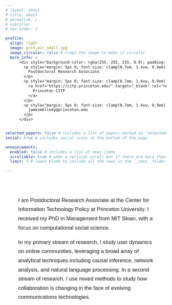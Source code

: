 ```yaml
---
# layout: about
# title: about
# permalink: /
# subtitle: 
# nav_order: 1

profile:
  align: right
  image: prof_pic_small.jpg
  image_circular: false # crops the image to make it circular
  more_info: > 
      <div style="background-color: rgba(255, 255, 255, 0.9); padding: 16px; border-radius: 8px; width: auto; height: auto; margin: 0 auto 20px auto; font-size: clamp(0.7em, 1.5vw, 0.9em); font-family: Arial, sans-serif; box-shadow: 0 2px 6px rgba(0, 0, 0, 0.1);">
        <p style="margin: 5px 0; font-size: clamp(0.7em, 1.4vw, 0.9em); display: block; white-space: nowrap;">
          Postdoctoral Research Associate
        </p>
        <p style="margin: 5px 0; font-size: clamp(0.7em, 1.4vw, 0.9em); display: block; white-space: nowrapl;">
          <a href="https://citp.princeton.edu/" target="_blank" rel="noopener noreferrer">
            Princeton CITP
          </a>
        </p>    
        <p style="margin: 5px 0; font-size: clamp(0.7em, 1.4vw, 0.9em); display: block; white-space: nowrapl;">
          jamesmellody@princeton.edu
        </p>
      </div>


selected_papers: false # includes a list of papers marked as "selected={true}"
social: true # includes social icons at the bottom of the page

announcements:
  enabled: false # includes a list of news items
  scrollable: true # adds a vertical scroll bar if there are more than 3 news items
  limit: 5 # leave blank to include all the news in the `_news` folder

---
```


<!-- Full-page background image with semi-transparent overlay -->
<div class="background-container" style="position: absolute; top: 0; left: 0; width: 100%; height: 100vh; background: url('{{ site.baseurl }}/assets/img/culture.jpg') center center no-repeat; background-size: cover; z-index: -1;">
  <div style="position: absolute; top: 0; left: 0; right: 0; bottom: 0; background-color: rgba(255, 255, 255, 0.85); z-index: 1;"></div>
</div>

<!-- Content Section -->
<div class="content-container" style="position: relative; z-index: 2; padding-top: 0px; display: flex; justify-content: flex-start;">
  <div class="post" style="background-color: rgba(255, 255, 255, 0.9); padding: 20px; border-radius: 8px; max-width: 700px; margin: 20px; font-family: Arial, sans-serif;">
    <article>
      <p style="font-size: clamp(1em, 2vw, 1.2em); line-height: 1.7;">
        I am Postdoctoral Research Associate at the Center for Information Technology Policy at Princeton University. I received my PhD in Management from MIT Sloan, with a focus on computational social science.
      </p>
      <p style="font-size: clamp(1em, 2vw, 1.2em); line-height: 1.7;">
        In my primary stream of research, I study user dynamics on online communities, leveraging a broad array of analytical techniques including causal inference, network analysis, and natural language processing. In a second stream of research, I use mixed methods to study how collaboration is changing in the face of evolving communications technologies.
      </p>
    </article>
  </div>
</div>

<!-- Mobile-specific Layout Adjustments -->
<style>
  /* Mobile view adjustments */
  @media (max-width: 768px) {
    /* Adjust the background container to have padding and ensure the article is placed below */
    .background-container {
      position: relative; /* Allow the content to flow */
      height: auto; /* Allow it to grow with content */
      padding-top: 30px; /* Add space to prevent overlap */
    }

    .content-container {
      flex-direction: column; /* Stack content vertically */
      justify-content: flex-start;
      width: 100%;
      margin-top: 40px; /* Ensure some space between background and content */
    }

    /* Adjust the text to make it more readable on mobile */
    .post {
      width: 100%; /* Full width on mobile */
      margin: 10px;
      padding: 15px;
    }

    .post p {
      font-size: clamp(1rem, 3vw, 1.1rem); /* Adjust font size for readability */
    }
  }
</style>






